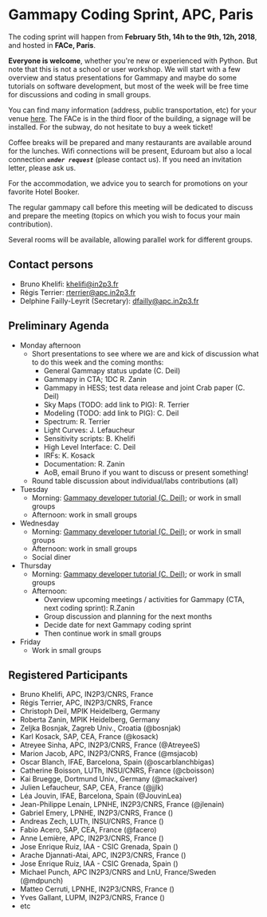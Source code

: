 # Gammapy Coding Sprint, APC, Paris

The coding sprint will happen from **February 5th, 14h to the 9th, 12h, 2018**, and hosted in **FACe, Paris**.

**Everyone is welcome**, whether you're new or experienced with Python. But note that this is not a school or user workshop. We will start with a few overview and status presentations for Gammapy and maybe do some tutorials on software development, but most of the week will be free time for discussions and coding in small groups.

You can find many information (address, public transportation, etc) for your venue [here](http://www.apc.univ-paris7.fr/FACe/en/directions). The FACe is in the third floor of the building, a signage will be installed. For the subway, do not hesitate to buy a week ticket!

Coffee breaks will be prepared and many restaurants are available around for the lunches. Wifi connections will be present, Eduroam but also a local connection _**`under request`**_ (please contact us). If you need an invitation letter, please ask us.

For the accommodation, we advice you to search for promotions on your favorite Hotel Booker.

The regular gammapy call before this meeting will be dedicated to discuss and prepare the meeting (topics on which you wish to focus your main contribution).

Several rooms will be available, allowing parallel work for different groups.

## Contact persons

* Bruno Khelifi: [khelifi@in2p3.fr](mailto:khelifi@in2p3.fr)
* Régis Terrier: [rterrier@apc.in2p3.fr](mailto:rterrier@apc.in2p3.fr)
* Delphine Failly-Leyrit (Secretary): [dfailly@apc.in2p3.fr](mailto:dfailly@apc.in2p3.fr)

## Preliminary Agenda
* Monday afternoon
  * Short presentations to see where we are and kick of discussion what to do this week and the coming months:
    * General Gammapy status update (C. Deil)
    * Gammapy in CTA; 1DC R. Zanin
    * Gammapy in HESS; test data release and joint Crab paper (C. Deil)
    * Sky Maps (TODO: add link to PIG): R. Terrier
    * Modeling (TODO: add link to PIG): C. Deil
    * Spectrum: R. Terrier
    * Light Curves: J. Lefaucheur
    * Sensitivity scripts: B. Khelifi
    * High Level Interface: C. Deil
    * IRFs: K. Kosack
    * Documentation: R. Zanin
    * AoB, email Bruno if you want to discuss or present something!
  * Round table discussion about individual/labs contributions (all)
* Tuesday
  * Morning: [Gammapy developer tutorial (C. Deil)](https://github.com/gammapy/gammapy-dev-tutorial); or work in small groups
  * Afternoon: work in small groups
* Wednesday
  * Morning: [Gammapy developer tutorial (C. Deil)](https://github.com/gammapy/gammapy-dev-tutorial); or work in small groups
  * Afternoon: work in small groups
  * Social diner
* Thursday 
  * Morning: [Gammapy developer tutorial (C. Deil)](https://github.com/gammapy/gammapy-dev-tutorial); or work in small groups
  * Afternoon:
    * Overview upcoming meetings / activities for Gammapy (CTA, next coding sprint): R.Zanin
    * Group discussion and planning for the next months
    * Decide date for next Gammapy coding sprint
    * Then continue work in small groups
* Friday
  * Work in small groups
  
## Registered Participants
 * Bruno Khelifi, APC, IN2P3/CNRS, France
 * Régis Terrier, APC, IN2P3/CNRS, France
 * Christoph Deil, MPIK Heidelberg, Germany 
 * Roberta Zanin, MPIK Heidelberg, Germany
 * Zeljka Bosnjak, Zagreb Univ., Croatia (@bosnjak)
 * Karl Kosack, SAP, CEA, France (@kosack)
 * Atreyee Sinha, APC, IN2P3/CNRS, France (@AtreyeeS)
 * Marion Jacob, APC, IN2P3/CNRS, France (@msjacob)
 * Oscar Blanch, IFAE, Barcelona, Spain (@oscarblanchbigas)
 * Catherine Boisson, LUTh, INSU/CNRS, France (@cboisson)
 * Kai Bruegge, Dortmund Univ., Germany (@mackaiver)
 * Julien Lefaucheur, SAP, CEA, France (@jjlk)
 * Léa Jouvin, IFAE, Barcelona, Spain (@JouvinLea)
 * Jean-Philippe Lenain, LPNHE, IN2P3/CNRS, France (@jlenain)
 * Gabriel Emery, LPNHE, IN2P3/CNRS, France ()
 * Andreas Zech, LUTh, INSU/CNRS, France ()
 * Fabio Acero, SAP, CEA, France (@facero)
 * Anne Lemière, APC, IN2P3/CNRS, France ()
 * Jose Enrique Ruiz, IAA - CSIC Grenada, Spain ()
 * Arache Djannati-Atai, APC, IN2P3/CNRS, France ()
 * Jose Enrique Ruiz, IAA - CSIC Grenada, Spain () 
 * Michael Punch, APC IN2P3/CNRS and LnU, France/Sweden (@mdpunch)
 * Matteo Cerruti, LPNHE, IN2P3/CNRS, France ()
 * Yves Gallant, LUPM, IN2P3/CNRS, France ()
 * etc
